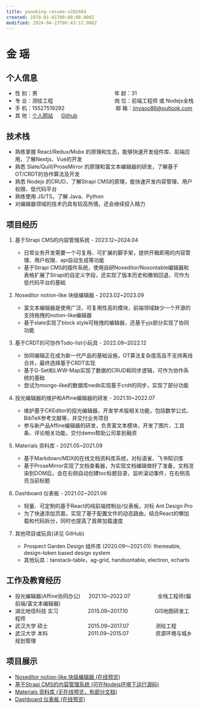 ```yaml
---
title: yaooking-resume-v202404
created: 1970-01-01T00:00:00.000Z
modified: 2024-04-23T06:43:12.988Z
---
```


# 金 瑶

## 个人信息

* 性 别：男 &emsp; &emsp; &emsp; &emsp; &emsp; &emsp; &emsp; &emsp; &emsp; &emsp; &nbsp; &nbsp; &nbsp; 年 龄：31  
* 专 业：测绘工程 &emsp; &emsp; &emsp; &emsp; &emsp; &emsp; &emsp; &emsp; &emsp; 岗 位：前端工程师 或 Nodejs全栈
* 手 机：15527519292 &emsp; &emsp; &emsp; &emsp; &emsp; &emsp; &emsp; &nbsp; 邮 箱：jinyaoo86@outlook.com  
* 其 他：[个人网站](https://uptonking.github.io/yaoo-showcase-profile-v202404/) &emsp; [Github](https://github.com/uptonking)

## 技术栈

* 熟练掌握 React/Redux/Mobx 的原理和生态，能够快速开发组件库、前端应用，了解Nextjs、Vue的开发
* 熟悉 Slate/Quill/ProseMirror 的原理和富文本编辑器的研发，了解基于OT/CRDT的协作算法及开发
* 熟悉 Nodejs 的CRUD，了解Strapi CMS的原理，能快速开发内容管理、用户权限、低代码平台
* 熟练使用 JS/TS，了解 Java、Python
* 对编辑器领域的技术仍具有较高热情，还会继续投入精力

## 项目经历

1. 基于Strapi CMS的内容管理系统 - 2023.12~2024.04
   - 日常业务开发需要一个可复用、可扩展的脚手架，提供开箱即用的内容管理、用户权限、api自动生成等功能
   - 基于Strapi CMS的插件系统，使用自研Noseditor/Nosontable编辑器和表格扩展了Strapi的自定义字段，还实现了版本历史和撤销回退，可作为低代码平台的基础

2. Noseditor notion-like 块级编辑器 - 2023.02~2023.09
   - 富文本编辑器是使用广泛、可复用性高的模块，前端领域缺少一个开源的支持拖拽的notion-like编辑器
   - 基于slate实现了block style可拖拽的编辑器，还基于yjs部分实现了协同功能

3. 基于CRDT的可协作Todo-list小玩具 - 2022.09~2022.12
   - 协同编辑正在成为新一代产品的基础设施，OT算法复杂度高且不支持离线合并，最终选择基于CRDT实现
   - 基于G-Set和LWW-Map实现了数据的CRUD和同步逻辑，可作为协作系统的基础
   - 尝试为mongo-like的数据库nedb实现基于crdt的同步，实现了部分功能

4. 投光编辑器的维护和Affine编辑器的研发 - 2021.10~2022.07
   - 维护基于CKEditor的投光编辑器，开发学术版相关功能，包括数学公式、BibTeX参考文献等，并交付业务项目
   - 参与新产品Affine编辑器的研发，负责富文本模块，开发了图片、工具条、评论相关功能，交付demo帮助公司拿到融资

5. Materials 资料库 - 2021.05~2021.09 
   * 基于Markdown/MDX的在线文档资料库系统，对标语雀、飞书知识库
   * 基于ProseMirror实现了文档查看器，为实现文档编辑做好了准备，文档渲染到DOM后，会在右侧自动创建toc标题目录，监听滚动事件，在右侧高亮当前标题

6. Dashboard 仪表板 - 2021.02~2021.06
   * 轻量、可定制的基于React的纯前端控制台/仪表板，对标 Ant Design Pro
   * 为了快速添加页面，实现了基于配置文件的动态路由，结合React的懒加载和代码拆分，同时也提高了首屏加载速度

7. 其他项目或玩具(详见 GitHub)
   * Prospect Garden Design 组件库 (2020.09～2021.01): themeable, design-token based design system
   * 其他玩具：tanstack-table，ag-grid, handsontable, electron, echarts

## 工作及教育经历

* 投光编辑器(Affine协同办公)  &emsp; 2021.10~2022.07 &emsp; &emsp; &emsp; &nbsp; &nbsp; 全栈工程师(偏前端/富文本编辑器)
* 湖北地信科技 实习&emsp; &emsp; &emsp; &emsp; &nbsp; 2015.09~2017.10&emsp; &emsp; &emsp; &emsp; GIS地图研发工程师    
* 武汉大学 硕士&emsp; &emsp; &emsp; &emsp; &emsp; &emsp; 2015.09~2017.07&emsp; &emsp; &emsp; &emsp; 测绘工程     
* 武汉大学 本科&emsp; &emsp; &emsp; &emsp; &emsp; &emsp; 2011.09~2015.07&emsp; &emsp; &emsp; &emsp; 资源环境与城乡规划管理

## 项目展示

- [Noseditor notion-like 块级编辑器 (在线预览)](https://uptonking.github.io/yaoo-showcase-noseditor-slate/)
- [基于Strapi CMS的内容管理系统 (可在Nodejs环境下运行源码)](https://github.com/uptonking/nostalgia-studio/tree/main/cms-strapi/strapi-awesome)
- [Materials 资料库 (无在线预览，有部分文档)](https://github.com/uptonking/nostalgia-studio-v2023/tree/main/packages/materials-repo)
- [Dashboard 仪表板 (在线预览)](https://uptonking.github.io/pgd-dashboard-showcase)
